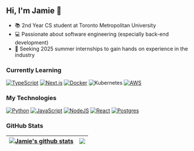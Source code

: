 ## Hi, I'm Jamie 👋
- 📚 2nd Year CS student at Toronto Metropolitan University
- 💻 Passionate about software engineering (especially back-end development) 
- 💼 Seeking 2025 summer internships to gain hands on experience in the industry

### Currently Learning
[![TypeScript](https://img.shields.io/badge/TypeScript-3178C6?logo=typescript&logoColor=fff)](#)
[![Next.js](https://img.shields.io/badge/Next.js-black?logo=next.js&logoColor=white)](#)
[![Docker](https://img.shields.io/badge/Docker-2496ED?logo=docker&logoColor=fff)](#)
![Kubernetes](https://img.shields.io/badge/Kubernetes-326CE5?logo=kubernetes&logoColor=fff)
[![AWS](https://img.shields.io/badge/AWS-%23FF9900.svg?logo=amazon-web-services&logoColor=white)](#)

### My Technologies
[![Python](https://img.shields.io/badge/Python-3776AB?logo=python&logoColor=fff)](#)
[![JavaScript](https://img.shields.io/badge/JavaScript-F7DF1E?logo=javascript&logoColor=000)](#)
[![NodeJS](https://img.shields.io/badge/Node.js-6DA55F?logo=node.js&logoColor=white)](#)
[![React](https://img.shields.io/badge/React-%2320232a.svg?logo=react&logoColor=%2361DAFB)](#)
[![Postgres](https://img.shields.io/badge/Postgres-%23316192.svg?logo=postgresql&logoColor=white)](#)


### GitHub Stats
| <a href="https://github-readme-stats.vercel.app/api?username=jchiu21&show_icons=true&include_all_commits=true&theme=github_dark&hide_border=true"><img align="center" src="https://github-readme-stats.vercel.app/api?username=jchiu21&show_icons=true&include_all_commits=true&theme=github_dark&hide_border=true" alt="Jamie's github stats" /></a> | <a href="https://github-readme-stats.vercel.app/api/top-langs/?username=jchiu21&theme=github_dark&hide_border=true"><img align="center" src="https://github-readme-stats.vercel.app/api/top-langs/?username=jchiu21&theme=github_dark&hide_border=true" /></a> |
| ------------- | ------------- |



<!--
Here are some ideas to get you started:

- 🔭 I’m currently working on ...
- 🌱 I’m currently learning ...
- 👯 I’m looking to collaborate on ...
- 🤔 I’m looking for help with ...
- 💬 Ask me about ...
- 📫 How to reach me: ...
- 😄 Pronouns: ...
- ⚡ Fun fact: ...
-->

